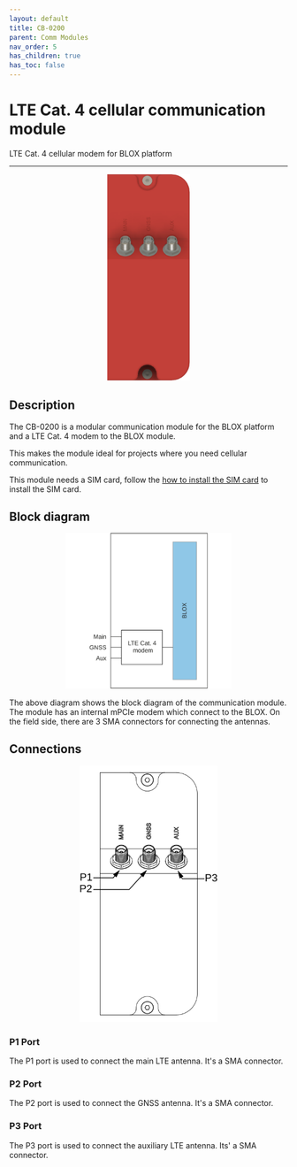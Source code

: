 ```yaml
---
layout: default
title: CB-0200
parent: Comm Modules
nav_order: 5
has_children: true
has_toc: false
---
```


# LTE Cat. 4 cellular communication module

LTE Cat. 4 cellular modem for BLOX platform

---

<p align="center">
<img src="/assets/images/pages/communication-modules/CB-0200/CB-0200%20Render.png" width="150">
</p>

## Description

The CB-0200 is a modular communication module for the BLOX platform and a LTE Cat. 4 modem to the BLOX module.

This makes the module ideal for projects where you need cellular communication.

This module needs a SIM card, follow the [how to install the SIM card](/pages/how-to/how-to-1.html) to install the SIM card.

## Block diagram

<p align="center">
<img src="/assets/images/pages/communication-modules/CB-0200/CB-0200%20Blockdiagram.svg" width="300">
</p>

The above diagram shows the block diagram of the communication module.
The module has an internal mPCIe modem which connect to the BLOX. On the field side, there are 3 SMA connectors for connecting the antennas.


## Connections

<p align="center">
<img src="/assets/images/pages/communication-modules/CB-0200/CB-0200%20Connections.svg" width="250">
</p>

### P1 Port

The P1 port is used to connect the main LTE antenna. It's a SMA connector.

### P2 Port

The P2 port is used to connect the GNSS antenna. It's a SMA connector.

### P3 Port

The P3 port is used to connect the auxiliary LTE antenna. Its' a SMA connector.